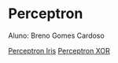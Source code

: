 # Perceptron

Aluno: Breno Gomes Cardoso

[Perceptron Iris][1]
[Perceptron XOR][2]

<!-- Links -->

[1]: https://colab.research.google.com/drive/1muMHkvAiTuCqMGhOgUpKORlMEU6zp35g
[2]: https://colab.research.google.com/drive/10z6insvnDZ7G23sZk5FtTpIAmwZgOU6S